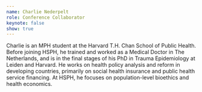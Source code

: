 ```yaml
---
name: Charlie Nederpelt
role: Conference Collaborator
keynote: false
show: true
---
```


Charlie is an MPH student at the Harvard T.H. Chan School of Public Health. Before joining HSPH, he trained and worked as a Medical Doctor in The Netherlands, and is in the final stages of his PhD in Trauma Epidemiology at Leiden and Harvard. He works on health policy analysis and reform in developing countries, primarily on social health insurance and public health service financing. At HSPH, he focuses on population-level bioethics and health economics.